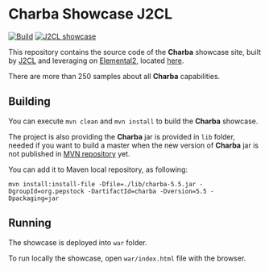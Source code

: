 # Charba Showcase J2CL

<p align="left">
  <a href="https://github.com/pepstock-org/Charba-Showcase/actions/workflows/build.yaml"><img alt="Build" src="https://github.com/pepstock-org/Charba-Showcase-J2CL/workflows/Build/badge.svg?branch=master"></a>
  <a href="https://pepstock-org.github.io/Charba-Showcase-J2CL/"><img alt="J2CL showcase" src="https://img.shields.io/badge/Showcase-J2CL-F27173.svg"></a>
</p>


This repository contains the source code of the **Charba** showcase site, built by [J2CL](https://github.com/google/j2cl) and leveraging on [Elemental2](https://github.com/google/elemental2), located [here](https://pepstock-org.github.io/Charba-Showcase-J2CL/).

There are more than 250 samples about all **Charba** capabilities. 

## Building

You can execute `mvn clean` and `mvn install` to build the **Charba** showcase. 

The project is also providing the **Charba** jar is provided in `lib` folder, needed if you want to build a master when the new version of **Charba** jar is not published in [MVN repository](https://mvnrepository.com/artifact/org.pepstock/charba) yet.

You can add it to Maven local repository, as following:

```
mvn install:install-file -Dfile=./lib/charba-5.5.jar -DgroupId=org.pepstock -DartifactId=charba -Dversion=5.5 -Dpackaging=jar
```

## Running

The showcase is deployed into `war` folder.

To run locally the showcase, open `war/index.html` file with the browser.
